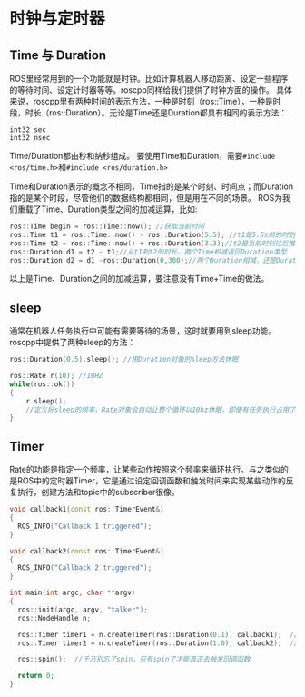 # 时钟与定时器

## Time 与 Duration

ROS里经常用到的一个功能就是时钟。比如计算机器人移动距离、设定一些程序的等待时间、设定计时器等等。roscpp同样给我们提供了时钟方面的操作。
具体来说，roscpp里有两种时间的表示方法，一种是时刻（ros::Time），一种是时段，时长（ros::Duration）。无论是Time还是Duration都具有相同的表示方法：
```
int32 sec
int32 nsec
```
Time/Duration都由秒和纳秒组成。 要使用Time和Duration，需要`#include <ros/time.h>`和`#include <ros/duration.h>`

Time和Duration表示的概念不相同，Time指的是某个时刻、时间点；而Duration指的是某个时段，尽管他们的数据结构都相同，但是用在不同的场景。 ROS为我们重载了Time、Duration类型之间的加减运算，比如:
```cpp
ros::Time begin = ros::Time::now(); //获取当前时间
ros::Time t1 = ros::Time::now() - ros::Duration(5.5); //t1是5.5s前的时刻，Time加减Duration返回都是Time
ros::Time t2 = ros::Time::now() + ros::Duration(3.3);//t2是当前时刻往后推3.3s的时刻
ros::Duration d1 = t2 - t1;//从t1到t2的时长，两个Time相减返回Duration类型
ros::Duration d2 = d1 -ros::Duration(0,300);//两个Duration相减，还是Duration
```
以上是Time、Duration之间的加减运算，要注意没有Time+Time的做法。

## sleep
通常在机器人任务执行中可能有需要等待的场景，这时就要用到sleep功能。roscpp中提供了两种sleep的方法：
```cpp
ros::Duration(0.5).sleep(); //用Duration对象的sleep方法休眠

ros::Rate r(10); //10HZ
while(ros::ok())
{
    r.sleep();     
    //定义好sleep的频率，Rate对象会自动让整个循环以10hz休眠，即使有任务执行占用了时间
}
```

## Timer

Rate的功能是指定一个频率，让某些动作按照这个频率来循环执行。与之类似的是ROS中的定时器Timer，它是通过设定回调函数和触发时间来实现某些动作的反复执行，创建方法和topic中的subscriber很像。
```cpp
void callback1(const ros::TimerEvent&)
{
  ROS_INFO("Callback 1 triggered");
}

void callback2(const ros::TimerEvent&)
{
  ROS_INFO("Callback 2 triggered");
}

int main(int argc, char **argv)
{
  ros::init(argc, argv, "talker");
  ros::NodeHandle n;

  ros::Timer timer1 = n.createTimer(ros::Duration(0.1), callback1);  //timer1每0.1s触发一次callback1函数
  ros::Timer timer2 = n.createTimer(ros::Duration(1.0), callback2);  //timer2每1.0s触发一次callback2函数

  ros::spin();  //千万别忘了spin，只有spin了才能真正去触发回调函数

  return 0;
}
```